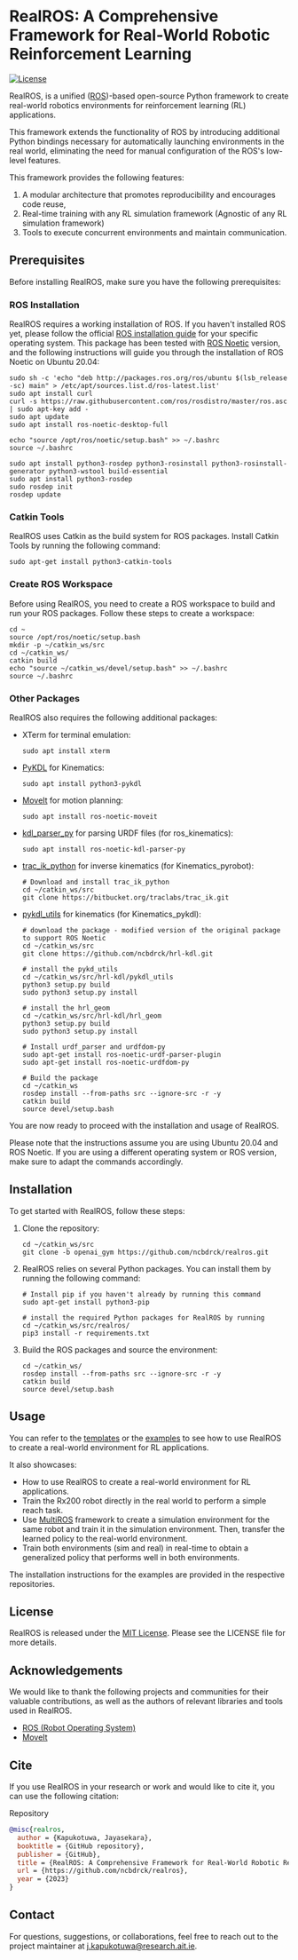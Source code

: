 # RealROS: A Comprehensive Framework for Real-World Robotic Reinforcement Learning

[![License](https://img.shields.io/badge/License-MIT-blue.svg)](https://opensource.org/licenses/MIT)

RealROS, is a unified ([ROS](http://wiki.ros.org/))-based open-source Python framework to create real-world robotics environments for reinforcement learning (RL) applications.

This framework extends the functionality of ROS by introducing additional Python bindings necessary for automatically launching environments in the real world, eliminating the need for manual configuration of the ROS's low-level features.

This framework provides the following features:
 1. A modular architecture that promotes reproducibility and encourages code reuse, 
 2. Real-time training with any RL simulation framework (Agnostic of any RL simulation framework) 
 3. Tools to execute concurrent environments and maintain communication.

## Prerequisites

Before installing RealROS, make sure you have the following prerequisites:

### ROS Installation

RealROS requires a working installation of ROS. If you haven't installed ROS yet, please follow the official [ROS installation guide](http://wiki.ros.org/ROS/Installation) for your specific operating system. This package has been tested with [ROS Noetic](http://wiki.ros.org/noetic) version, and the following instructions will guide you through the installation of ROS Noetic on Ubuntu 20.04:
```shell
sudo sh -c 'echo "deb http://packages.ros.org/ros/ubuntu $(lsb_release -sc) main" > /etc/apt/sources.list.d/ros-latest.list'
sudo apt install curl
curl -s https://raw.githubusercontent.com/ros/rosdistro/master/ros.asc | sudo apt-key add -
sudo apt update
sudo apt install ros-noetic-desktop-full

echo "source /opt/ros/noetic/setup.bash" >> ~/.bashrc
source ~/.bashrc

sudo apt install python3-rosdep python3-rosinstall python3-rosinstall-generator python3-wstool build-essential
sudo apt install python3-rosdep
sudo rosdep init
rosdep update
```
### Catkin Tools
RealROS uses Catkin as the build system for ROS packages. Install Catkin Tools by running the following command:
```shell
sudo apt-get install python3-catkin-tools
```

### Create ROS Workspace
Before using RealROS, you need to create a ROS workspace to build and run your ROS packages. Follow these steps to create a workspace:
```shell
cd ~
source /opt/ros/noetic/setup.bash
mkdir -p ~/catkin_ws/src
cd ~/catkin_ws/
catkin build
echo "source ~/catkin_ws/devel/setup.bash" >> ~/.bashrc
source ~/.bashrc
```

### Other Packages 
RealROS also requires the following additional packages:
- XTerm for terminal emulation:
    ```shell
    sudo apt install xterm
    ```
- [PyKDL](https://github.com/orocos/orocos_kinematics_dynamics) for Kinematics:
    ```shell
  sudo apt install python3-pykdl
    ```
- [MoveIt](https://moveit.ros.org/) for motion planning:
    ```shell
    sudo apt install ros-noetic-moveit
    ```
- [kdl_parser_py](http://wiki.ros.org/kdl_parser_py) for parsing URDF files (for ros_kinematics):
    ```shell
    sudo apt install ros-noetic-kdl-parser-py
    ```
- [trac_ik_python](http://wiki.ros.org/trac_ik_python) for inverse kinematics (for Kinematics_pyrobot):
    ```shell
  # Download and install trac_ik_python
    cd ~/catkin_ws/src
    git clone https://bitbucket.org/traclabs/trac_ik.git
    ```
- [pykdl_utils](http://wiki.ros.org/pykdl_utils) for kinematics (for Kinematics_pykdl):
    ```shell
    # download the package - modified version of the original package to support ROS Noetic
    cd ~/catkin_ws/src
    git clone https://github.com/ncbdrck/hrl-kdl.git
  
    # install the pykd_utils
    cd ~/catkin_ws/src/hrl-kdl/pykdl_utils
    python3 setup.py build
    sudo python3 setup.py install
  
    # install the hrl_geom
    cd ~/catkin_ws/src/hrl-kdl/hrl_geom
    python3 setup.py build
    sudo python3 setup.py install
    
  # Install urdf_parser and urdfdom-py
    sudo apt-get install ros-noetic-urdf-parser-plugin
    sudo apt-get install ros-noetic-urdfdom-py
    
    # Build the package
    cd ~/catkin_ws
    rosdep install --from-paths src --ignore-src -r -y
    catkin build
    source devel/setup.bash
  ```

You are now ready to proceed with the installation and usage of RealROS.

Please note that the instructions assume you are using Ubuntu 20.04 and ROS Noetic. If you are using a different operating system or ROS version, make sure to adapt the commands accordingly.

## Installation

To get started with RealROS, follow these steps:

1. Clone the repository:
    ```shell
    cd ~/catkin_ws/src
    git clone -b openai_gym https://github.com/ncbdrck/realros.git
    ```

2. RealROS relies on several Python packages. You can install them by running the following command:

    ```shell
    # Install pip if you haven't already by running this command
    sudo apt-get install python3-pip

    # install the required Python packages for RealROS by running
    cd ~/catkin_ws/src/realros/
    pip3 install -r requirements.txt
    ```
3. Build the ROS packages and source the environment:
    ```shell
   cd ~/catkin_ws/
   rosdep install --from-paths src --ignore-src -r -y
   catkin build
   source devel/setup.bash
    ```
   
## Usage

You can refer to the [templates](https://github.com/ncbdrck/realros/tree/main/src/realros/templates) or the [examples](https://github.com/ncbdrck/reactorx200_ros_reacher) to see how to use RealROS to create a real-world environment for RL applications.

It also showcases:
- How to use RealROS to create a real-world environment for RL applications.
- Train the Rx200 robot directly in the real world to perform a simple reach task.
- Use [MultiROS](https://github.com/ncbdrck/multiros) framework to create a simulation environment for the same robot and train it in the simulation environment. Then, transfer the learned policy to the real-world environment.
- Train both environments (sim and real) in real-time to obtain a generalized policy that performs well in both environments.

The installation instructions for the examples are provided in the respective repositories.

## License

RealROS is released under the [MIT License](https://opensource.org/licenses/MIT). Please see the LICENSE file for more details.

## Acknowledgements

We would like to thank the following projects and communities for their valuable contributions, as well as the authors of relevant libraries and tools used in RealROS.
- [ROS (Robot Operating System)](https://www.ros.org/)
- [MoveIt](https://moveit.ros.org/)


## Cite

If you use RealROS in your research or work and would like to cite it, you can use the following citation:

Repository
```bibtex
@misc{realros,
  author = {Kapukotuwa, Jayasekara},
  booktitle = {GitHub repository},
  publisher = {GitHub},
  title = {RealROS: A Comprehensive Framework for Real-World Robotic Reinforcement Learning},
  url = {https://github.com/ncbdrck/realros},
  year = {2023}
}
```

## Contact

For questions, suggestions, or collaborations, feel free to reach out to the project maintainer at [j.kapukotuwa@research.ait.ie](mailto:j.kapukotuwa@research.ait.ie).
